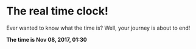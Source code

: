 # The real time clock!

Ever wanted to know what the time is? Well, your journey is about to end!

**The time is Nov 08, 2017, 01:30**